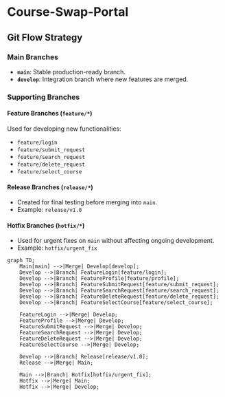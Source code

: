 # Course-Swap-Portal
##  Git Flow Strategy

### **Main Branches**
- **`main`**: Stable production-ready branch.
- **`develop`**: Integration branch where new features are merged.

### **Supporting Branches**
#### **Feature Branches (`feature/*`)**
Used for developing new functionalities:
- `feature/login`
- `feature/submit_request`
- `feature/search_request`
- `feature/delete_request`
- `feature/select_course`

#### **Release Branches (`release/*`)**
- Created for final testing before merging into `main`.
- Example: `release/v1.0`

#### **Hotfix Branches (`hotfix/*`)**
- Used for urgent fixes on `main` without affecting ongoing development.
- Example: `hotfix/urgent_fix`

```mermaid
graph TD;
    Main[main] -->|Merge| Develop[develop];
    Develop -->|Branch| FeatureLogin[feature/login];
    Develop -->|Branch| FeatureProfile[feature/profile];
    Develop -->|Branch| FeatureSubmitRequest[feature/submit_request];
    Develop -->|Branch| FeatureSearchRequest[feature/search_request];
    Develop -->|Branch| FeatureDeleteRequest[feature/delete_request];
    Develop -->|Branch| FeatureSelectCourse[feature/select_course];
    
    FeatureLogin -->|Merge| Develop;
    FeatureProfile -->|Merge| Develop;
    FeatureSubmitRequest -->|Merge| Develop;
    FeatureSearchRequest -->|Merge| Develop;
    FeatureDeleteRequest -->|Merge| Develop;
    FeatureSelectCourse -->|Merge| Develop;
    
    Develop -->|Branch| Release[release/v1.0];
    Release -->|Merge| Main;
    
    Main -->|Branch| Hotfix[hotfix/urgent_fix];
    Hotfix -->|Merge| Main;
    Hotfix -->|Merge| Develop;
